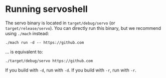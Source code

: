 <!-- TODO: needs copyediting -->

# Running servoshell

The servo binary is located in `target/debug/servo` (or `target/release/servo`).
You can directly run this binary, but we recommend using `./mach` instead:

```shell
./mach run -d -- https://github.com
```

… is equivalent to:

```shell
./target/debug/servo https://github.com
```

If you build with `-d`, run with `-d`.
If you build with `-r`, run with `-r`.
